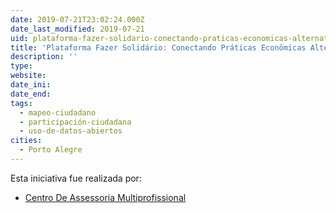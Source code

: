```yaml
---
date: 2019-07-21T23:02:24.000Z
date_last_modified: 2019-07-21
uid: plataforma-fazer-solidario-conectando-praticas-economicas-alternativas
title: 'Plataforma Fazer Solidário: Conectando Práticas Econômicas Alternativas'
description: ''
type: 
website: 
date_ini: 
date_end: 
tags:
  - mapeo-ciudadano
  - participación-ciudadana
  - uso-de-datos-abiertos
cities: 
  - Porto Alegre
---
```


Esta iniciativa fue realizada por:

- [Centro De Assessoria Multiprofissional](/organizaciones/centro-de-assessoria-multiprofissional)
